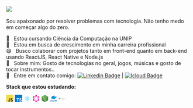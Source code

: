<img src="https://i.ibb.co/xHcmg2Y/Hello-my-name-is-Alexandre.png">

Sou apaixonado por resolver problemas com tecnologia.
Não tenho medo em começar algo do zero.

:rocket: &nbsp; Estou cursando Ciência da Computação na UNIP
<br/> :rocket: &nbsp; Estou em busca de crescimento em minha carreira profissional
<br/> :smile: &nbsp; Busco colaborar com projetos tanto em front-end quanto em back-end usando ReactJS, React Native e Node.js
<br/> 💬 &nbsp; Sobre mim: Gosto de tecnologias no geral, jogos, músicas e gosto de tocar instrumentos..
<br/> :email: &nbsp; Entre em contato comigo: [![Linkedin Badge](https://img.shields.io/badge/-Alexandre%20Velozo-blue?style=flat-square&logo=Linkedin&logoColor=white&link=https://www.linkedin.com/in/alexandrevelozo/)](https://www.linkedin.com/in/alexandrevelozo/)
|
[![Icloud Badge](https://img.shields.io/badge/-alexandrevelozo4@gmail.com-c14438?style=flat-square&logo=Gmail&logoColor=white&link=mailto:alexandrevelozo4@gmail.com)](mailto:alexandrevelozo4@gmail.com)

**Stack que estou estudando:**

<code><img height="20" src="https://raw.githubusercontent.com/github/explore/80688e429a7d4ef2fca1e82350fe8e3517d3494d/topics/javascript/javascript.png"></code>
<code><img height="20" src="https://raw.githubusercontent.com/github/explore/80688e429a7d4ef2fca1e82350fe8e3517d3494d/topics/typescript/typescript.png"></code>
<code><img height="20" src="https://raw.githubusercontent.com/github/explore/80688e429a7d4ef2fca1e82350fe8e3517d3494d/topics/react/react.png"></code>
<code><img height="20" src="https://raw.githubusercontent.com/github/explore/5c058a388828bb5fde0bcafd4bc867b5bb3f26f3/topics/graphql/graphql.png"></code>
<code><img height="20" src="https://raw.githubusercontent.com/github/explore/80688e429a7d4ef2fca1e82350fe8e3517d3494d/topics/nodejs/nodejs.png"></code>
<code><img height="20" src="https://raw.githubusercontent.com/github/explore/80688e429a7d4ef2fca1e82350fe8e3517d3494d/topics/docker/docker.png"></code>
<code><img height="20" src="https://raw.githubusercontent.com/github/explore/80688e429a7d4ef2fca1e82350fe8e3517d3494d/topics/mongodb/mongodb.png"></code>
